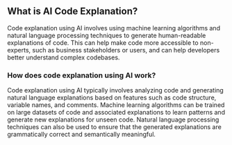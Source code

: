## What is AI Code Explanation?

Code explanation using AI involves using machine learning algorithms and natural language processing techniques to generate human-readable explanations of code. 
This can help make code more accessible to non-experts, 
such as business stakeholders or users, and can help developers better understand complex codebases.

### How does code explanation using AI work?

Code explanation using AI typically involves analyzing code and generating natural language explanations based on features such as code structure, variable names, and comments. 
Machine learning algorithms can be trained on large datasets of code and associated explanations to learn patterns and generate new explanations for unseen code. 
Natural language processing techniques can also be used to ensure that the generated explanations are grammatically correct and semantically meaningful.